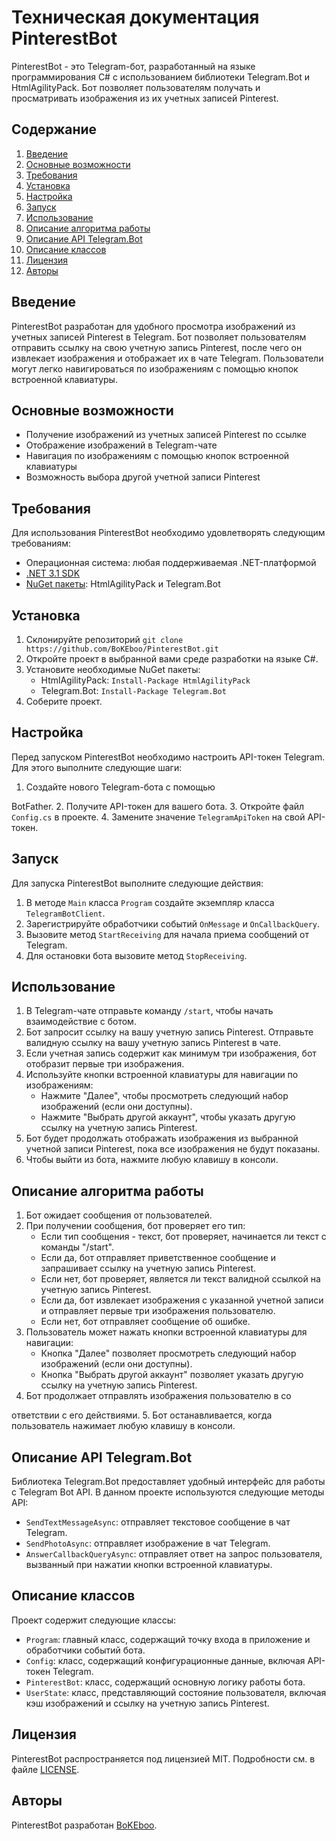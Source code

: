 # Техническая документация PinterestBot

PinterestBot - это Telegram-бот, разработанный на языке программирования C# с использованием библиотеки Telegram.Bot и HtmlAgilityPack. Бот позволяет пользователям получать и просматривать изображения из их учетных записей Pinterest.

## Содержание

1. [Введение](#введение)
2. [Основные возможности](#основные-возможности)
3. [Требования](#требования)
4. [Установка](#установка)
5. [Настройка](#настройка)
6. [Запуск](#запуск)
7. [Использование](#использование)
8. [Описание алгоритма работы](#описание-алгоритма-работы)
9. [Описание API Telegram.Bot](#описание-api-telegrambot)
10. [Описание классов](#описание-классов)
11. [Лицензия](#лицензия)
12. [Авторы](#авторы)

## Введение

PinterestBot разработан для удобного просмотра изображений из учетных записей Pinterest в Telegram. Бот позволяет пользователям отправить ссылку на свою учетную запись Pinterest, после чего он извлекает изображения и отображает их в чате Telegram. Пользователи могут легко навигироваться по изображениям с помощью кнопок встроенной клавиатуры.

## Основные возможности

- Получение изображений из учетных записей Pinterest по ссылке
- Отображение изображений в Telegram-чате
- Навигация по изображениям с помощью кнопок встроенной клавиатуры
- Возможность выбора другой учетной записи Pinterest

## Требования

Для использования PinterestBot необходимо удовлетворять следующим требованиям:

- Операционная система: любая поддерживаемая .NET-платформой
- [.NET 3.1 SDK](https://dotnet.microsoft.com/download/dotnet/3.1)
- [NuGet пакеты](#зависимости): HtmlAgilityPack и Telegram.Bot

## Установка

1. Склонируйте репозиторий `git clone https://github.com/BoKEboo/PinterestBot.git`
2. Откройте проект в выбранной вами среде разработки на языке C#.
3. Установите необходимые NuGet пакеты:
   - HtmlAgilityPack: `Install-Package HtmlAgilityPack`
   - Telegram.Bot: `Install-Package Telegram.Bot`
4. Соберите проект.

## Настройка

Перед запуском PinterestBot необходимо настроить API-токен Telegram. Для этого выполните следующие шаги:

1. Создайте нового Telegram-бота с помощью

 BotFather.
2. Получите API-токен для вашего бота.
3. Откройте файл `Config.cs` в проекте.
4. Замените значение `TelegramApiToken` на свой API-токен.

## Запуск

Для запуска PinterestBot выполните следующие действия:

1. В методе `Main` класса `Program` создайте экземпляр класса `TelegramBotClient`.
2. Зарегистрируйте обработчики событий `OnMessage` и `OnCallbackQuery`.
3. Вызовите метод `StartReceiving` для начала приема сообщений от Telegram.
4. Для остановки бота вызовите метод `StopReceiving`.

## Использование

1. В Telegram-чате отправьте команду `/start`, чтобы начать взаимодействие с ботом.
2. Бот запросит ссылку на вашу учетную запись Pinterest. Отправьте валидную ссылку на вашу учетную запись Pinterest в чате.
3. Если учетная запись содержит как минимум три изображения, бот отобразит первые три изображения.
4. Используйте кнопки встроенной клавиатуры для навигации по изображениям:
   - Нажмите "Далее", чтобы просмотреть следующий набор изображений (если они доступны).
   - Нажмите "Выбрать другой аккаунт", чтобы указать другую ссылку на учетную запись Pinterest.
5. Бот будет продолжать отображать изображения из выбранной учетной записи Pinterest, пока все изображения не будут показаны.
6. Чтобы выйти из бота, нажмите любую клавишу в консоли.

## Описание алгоритма работы

1. Бот ожидает сообщения от пользователей.
2. При получении сообщения, бот проверяет его тип:
   - Если тип сообщения - текст, бот проверяет, начинается ли текст с команды "/start".
   - Если да, бот отправляет приветственное сообщение и запрашивает ссылку на учетную запись Pinterest.
   - Если нет, бот проверяет, является ли текст валидной ссылкой на учетную запись Pinterest.
   - Если да, бот извлекает изображения с указанной учетной записи и отправляет первые три изображения пользователю.
   - Если нет, бот отправляет сообщение об ошибке.
3. Пользователь может нажать кнопки встроенной клавиатуры для навигации:
   - Кнопка "Далее" позволяет просмотреть следующий набор изображений (если они доступны).
   - Кнопка "Выбрать другой аккаунт" позволяет указать другую ссылку на учетную запись Pinterest.
4. Бот продолжает отправлять изображения пользователю в со

ответствии с его действиями.
5. Бот останавливается, когда пользователь нажимает любую клавишу в консоли.

## Описание API Telegram.Bot

Библиотека Telegram.Bot предоставляет удобный интерфейс для работы с Telegram Bot API. В данном проекте используются следующие методы API:

- `SendTextMessageAsync`: отправляет текстовое сообщение в чат Telegram.
- `SendPhotoAsync`: отправляет изображение в чат Telegram.
- `AnswerCallbackQueryAsync`: отправляет ответ на запрос пользователя, вызванный при нажатии кнопки встроенной клавиатуры.

## Описание классов

Проект содержит следующие классы:

- `Program`: главный класс, содержащий точку входа в приложение и обработчики событий бота.
- `Config`: класс, содержащий конфигурационные данные, включая API-токен Telegram.
- `PinterestBot`: класс, содержащий основную логику работы бота.
- `UserState`: класс, представляющий состояние пользователя, включая кэш изображений и ссылку на учетную запись Pinterest.

## Лицензия

PinterestBot распространяется под лицензией MIT. Подробности см. в файле [LICENSE](https://github.com/KiaruGa/PinterestBot/blob/master/LICENSE.txt).

## Авторы

PinterestBot разработан [BoKEboo](https://github.com/BoKEboo).

